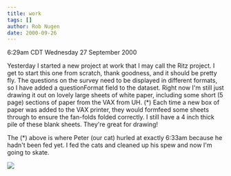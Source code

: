 ```yaml
---
title: work
tags: []
author: Rob Nugen
date: 2000-09-26
---
```


<title></title>
<p class=date>6:29am CDT Wednesday 27 September 2000

<p>Yesterday I started a new project at work that I may call the Ritz
project.  I get to start this one from scratch, thank goodness, and it
should be pretty fly.  The questions on the survey need to be
displayed in different formats, so I have added a questionFormat field
to the dataset.  Right now I'm still just drawing it out on lovely
large sheets of white paper, including some short (5 page) sections of
paper from the VAX from UH. (*) Each time a new box of paper was added
to the VAX printer, they would formfeed some sheets through to ensure
the fan-folds folded correctly.  I still have a 4 inch thick pile of
these blank sheets.  They're great for drawing!

<p>The (*) above is where Peter (our cat) hurled at exactly 6:33am
because he hadn't been fed yet.  I fed the cats and cleaned up his
spew and now I'm going to skate.

<p><img src='/images/rob/wL-ROB.gif'>


